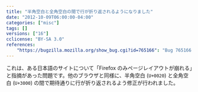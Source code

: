 ```yaml
---
title: "半角空白と全角空白の間で行が折り返されるようになりました"
date: "2012-10-09T06:00:00-04:00"
categories: ["misc"]
tags: []
versions: ["16"]
cclicense: "BY-SA 3.0"
references:
    "https://bugzilla.mozilla.org/show_bug.cgi?id=765166": "Bug 765166 – IDEOGRAPHIC SPACE (U+3000) should cause line break after a white space"
---
```

これは、ある日本語のサイトについて「Firefox のみページレイアウトが崩れる」と指摘があった問題です。他のブラウザと同様に、半角空白 (`U+0020`) と全角空白 (`U+3000`) の間で期待通りに行が折り返されるよう修正が行われました。
